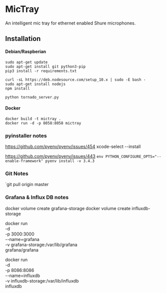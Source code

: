 # MicTray
An intelligent mic tray for ethernet enabled Shure microphones.

## Installation

#### Debian/Raspberian
```
sudo apt-get update
sudo apt-get install git python3-pip
pip3 install -r requirements.txt

curl -sL https://deb.nodesource.com/setup_10.x | sudo -E bash -
sudo apt-get install nodejs
npm install

python tornado_server.py
```

#### Docker
```
docker build -t mictray .
docker run -d -p 8058:8058 mictray
```



### pyinstaller notes
https://github.com/pyenv/pyenv/issues/454
xcode-select --install

https://github.com/pyenv/pyenv/issues/443
`env PYTHON_CONFIGURE_OPTS="--enable-framework" pyenv install -v 3.4.3`

### Git Notes
`git pull origin master


### Grafana & Influx DB notes
docker volume create grafana-storage
docker volume create influxdb-storage

docker run \
  -d \
  -p 3000:3000 \
  --name=grafana \
  -v grafana-storage:/var/lib/grafana \
  grafana/grafana

docker run \
  -d \
  -p 8086:8086 \
  --name=influxdb \
  -v influxdb-storage:/var/lib/influxdb \
  influxdb  
